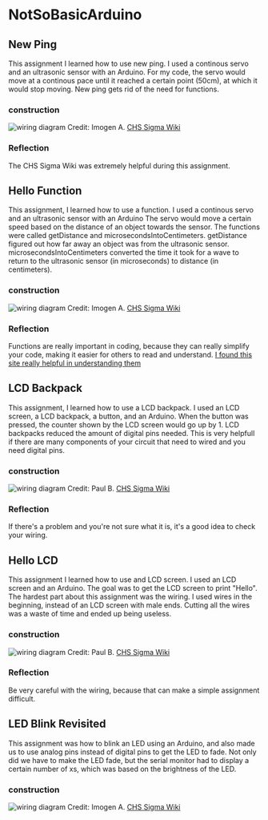 # NotSoBasicArduino

## New Ping
This assignment I learned how to use new ping. I used a continous servo and an ultrasonic sensor with an Arduino. For my code, the servo would move at a continous pace until it reached a certain point (50cm), at which it would stop moving. New ping gets rid of the need for functions. 

### construction
![wiring diagram](http://wiki.chssigma.com/images/5/50/Ultrasonic_Sensor_with_Servo.PNG)
Credit: Imogen A. [CHS Sigma Wiki](http://wiki.chssigma.com/index.php?title=Imogen%27s_Engineering_2_Notebook#Wiring_.26_Pictures)

### Reflection
The CHS Sigma Wiki was extremely helpful during this assignment.

## Hello Function
This assignment, I learned how to use a function. I used a continous servo and an ultrasonic sensor with an Arduino The servo would move a certain speed based on the distance of an object towards the sensor. The functions were called getDistance and microsecondsIntoCentimeters. getDistance figured out how far away an object was from the ultrasonic sensor. microsecondsIntoCentimeters converted the time it took for a wave to return to the ultrasonic sensor (in microseconds) to distance (in centimeters).

### construction 
![wiring diagram](http://wiki.chssigma.com/images/5/50/Ultrasonic_Sensor_with_Servo.PNG)
Credit: Imogen A. [CHS Sigma Wiki](http://wiki.chssigma.com/index.php?title=Imogen%27s_Engineering_2_Notebook#Wiring_.26_Pictures)

### Reflection 
Functions are really important in coding, because they can really simplify your code, making it easier for others to read and understand.  [I found this site really helpful in understanding them](https://www.arduino.cc/en/Reference/FunctionDeclaration)


## LCD Backpack
This assignment, I learned how to use a LCD backpack. I used an LCD screen, a LCD backpack, a button, and an Arduino. When the button was pressed, the counter shown by the LCD screen would go up by 1. LCD backpacks reduced the amount of digital pins needed. This is very helpfull if there are many components of your circuit that need to wired and you need digital pins.


### construction
![wiring diagram](http://wiki.chssigma.com/images/5/5d/Capswitch%601.PNG)
Credit: Paul B. [CHS Sigma Wiki](http://wiki.chssigma.com/index.php?title=Paul%27s_Engineering_2_Notebook#Wiring_and_Pictures)

### Reflection 
If there's a problem and you're not sure what it is, it's a good idea to check your wiring.


## Hello LCD
This assignment I learned how to use and LCD screen. I used an LCD screen and an Arduino. The goal was to get the LCD screen to print "Hello". The hardest part about this assignment was the wiring. I used wires in the beginning, instead of an LCD screen with male ends. Cutting all the wires was a waste of time and ended up being useless.

### construction
![wiring diagram](http://wiki.chssigma.com/images/e/e0/Lcdcap1.PNG)
Credit: Paul B. [CHS Sigma Wiki](http://wiki.chssigma.com/index.php?title=Paul%27s_Engineering_2_Notebook#Wiring_and_Pictures)

### Reflection 
Be very careful with the wiring, because that can make a simple assignment difficult.

## LED Blink Revisited
This assignment was how to blink an LED using an Arduino, and also made us to use analog pins instead of digital pins to get the LED to fade. Not only did we have to make the LED fade, but the serial monitor had to display a certain number of xs, which was based on the brightness of the LED.

### construction
![wiring diagram](http://wiki.chssigma.com/images/e/e8/Fritzing_LED_fade.PNG)
Credit: Imogen A. [CHS Sigma Wiki](http://wiki.chssigma.com/index.php?title=Imogen%27s_Engineering_2_Notebook#Wiring_.26_Pictures)
